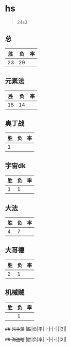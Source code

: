 # hs

> 24s3

## 总
|胜|负|率|
|-|-|-|
|23|29||

## 元素法
|胜|负|率|
|-|-|-|
|15|14||

## 奥丁战
|胜|负|率|
|-|-|-|
|1|||

## 宇宙dk
|胜|负|率|
|-|-|-|
|1|1||

## 大法
|胜|负|率|
|-|-|-|
|4|7||

## 大哥德
|胜|负|率|
|-|-|-|
|2|1||

## 机械贼
|胜|负|率|
|-|-|-|
||1||

~~## 污手骑~~
|胜|负|率|
|-|-|-|
||3||

~~## 海盗瞎~~
|胜|负|率|
|-|-|-|
||2||
